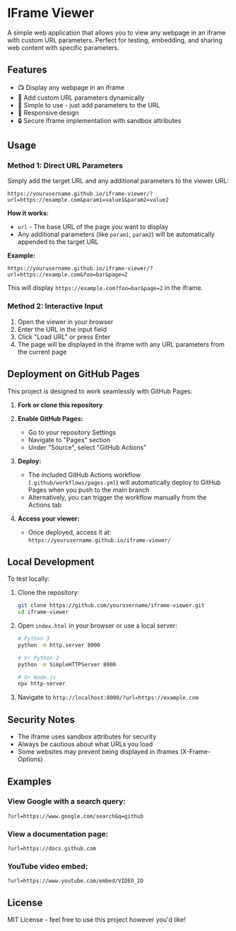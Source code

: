 # IFrame Viewer

A simple web application that allows you to view any webpage in an iframe with custom URL parameters. Perfect for testing, embedding, and sharing web content with specific parameters.

## Features

- 📺 Display any webpage in an iframe
- 🔗 Add custom URL parameters dynamically
- 🚀 Simple to use - just add parameters to the URL
- 📱 Responsive design
- 🔒 Secure iframe implementation with sandbox attributes

## Usage

### Method 1: Direct URL Parameters

Simply add the target URL and any additional parameters to the viewer URL:

```
https://yourusername.github.io/iframe-viewer/?url=https://example.com&param1=value1&param2=value2
```

**How it works:**
- `url` - The base URL of the page you want to display
- Any additional parameters (like `param1`, `param2`) will be automatically appended to the target URL

**Example:**
```
https://yourusername.github.io/iframe-viewer/?url=https://example.com&foo=bar&page=2
```

This will display `https://example.com?foo=bar&page=2` in the iframe.

### Method 2: Interactive Input

1. Open the viewer in your browser
2. Enter the URL in the input field
3. Click "Load URL" or press Enter
4. The page will be displayed in the iframe with any URL parameters from the current page

## Deployment on GitHub Pages

This project is designed to work seamlessly with GitHub Pages:

1. **Fork or clone this repository**

2. **Enable GitHub Pages:**
   - Go to your repository Settings
   - Navigate to "Pages" section
   - Under "Source", select "GitHub Actions"

3. **Deploy:**
   - The included GitHub Actions workflow (`.github/workflows/pages.yml`) will automatically deploy to GitHub Pages when you push to the main branch
   - Alternatively, you can trigger the workflow manually from the Actions tab

4. **Access your viewer:**
   - Once deployed, access it at: `https://yourusername.github.io/iframe-viewer/`

## Local Development

To test locally:

1. Clone the repository:
   ```bash
   git clone https://github.com/yourusername/iframe-viewer.git
   cd iframe-viewer
   ```

2. Open `index.html` in your browser or use a local server:
   ```bash
   # Python 3
   python -m http.server 8000
   
   # Or Python 2
   python -m SimpleHTTPServer 8000
   
   # Or Node.js
   npx http-server
   ```

3. Navigate to `http://localhost:8000/?url=https://example.com`

## Security Notes

- The iframe uses sandbox attributes for security
- Always be cautious about what URLs you load
- Some websites may prevent being displayed in iframes (X-Frame-Options)

## Examples

### View Google with a search query:
```
?url=https://www.google.com/search&q=github
```

### View a documentation page:
```
?url=https://docs.github.com
```

### YouTube video embed:
```
?url=https://www.youtube.com/embed/VIDEO_ID
```

## License

MIT License - feel free to use this project however you'd like!